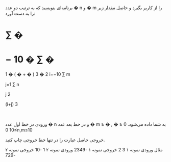 برنامه‌ای بنویسید که به ترتیب دو عدد 
�
n و 
�
m را از کاربر بگیرد و حاصل مقدار زیر را به دست آورد:

∑
�
=
−
10
�
∑
�
=
1
�
(
�
+
�
)
3
�
2
i=−10
∑
m
​
  
j=1
∑
n
​
  
j 
2
 
(i+j) 
3
 
​
 

ورودی
در خط اول عدد 
�
n و در خط بعد عدد 
�
m به شما داده می‌شود.
0
≤
�
,
�
≤
10
0≤n,m≤10

خروجی
حاصل عبارت را در تنها خط خروجی چاپ کنید.

مثال
ورودی نمونه ۱
3
2
خروجی نمونه ۱
-2349
ورودی نمونه ۲
1
-10
خروجی نمونه ۲
-729
